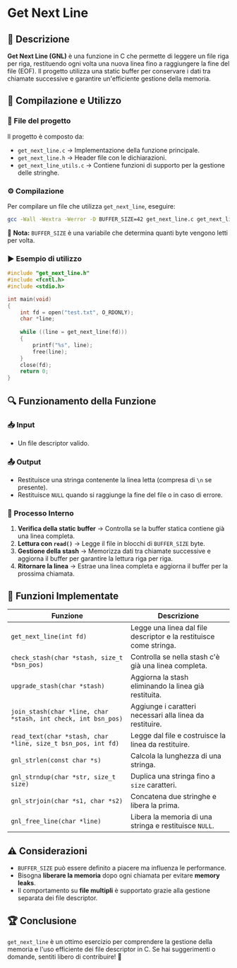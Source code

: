 # Get Next Line

## 📌 Descrizione
**Get Next Line (GNL)** è una funzione in C che permette di leggere un file riga per riga, restituendo ogni volta una nuova linea fino a raggiungere la fine del file (EOF). Il progetto utilizza una static buffer per conservare i dati tra chiamate successive e garantire un'efficiente gestione della memoria.

## 🔧 Compilazione e Utilizzo
### 📜 File del progetto
Il progetto è composto da:
- `get_next_line.c` → Implementazione della funzione principale.
- `get_next_line.h` → Header file con le dichiarazioni.
- `get_next_line_utils.c` → Contiene funzioni di supporto per la gestione delle stringhe.

### ⚙️ Compilazione
Per compilare un file che utilizza `get_next_line`, eseguire:
```sh
gcc -Wall -Wextra -Werror -D BUFFER_SIZE=42 get_next_line.c get_next_line_utils.c -o gnl_test
```
📌 **Nota:** `BUFFER_SIZE` è una variabile che determina quanti byte vengono letti per volta.

### ▶️ Esempio di utilizzo
```c
#include "get_next_line.h"
#include <fcntl.h>
#include <stdio.h>

int main(void)
{
    int fd = open("test.txt", O_RDONLY);
    char *line;
    
    while ((line = get_next_line(fd)))
    {
        printf("%s", line);
        free(line);
    }
    close(fd);
    return 0;
}
```

## 🔍 Funzionamento della Funzione
### 📥 Input
- Un file descriptor valido.

### 📤 Output
- Restituisce una stringa contenente la linea letta (compresa di `\n` se presente).
- Restituisce `NULL` quando si raggiunge la fine del file o in caso di errore.

### 🔄 Processo Interno
1. **Verifica della static buffer** → Controlla se la buffer statica contiene già una linea completa.
2. **Lettura con `read()`** → Legge il file in blocchi di `BUFFER_SIZE` byte.
3. **Gestione della stash** → Memorizza dati tra chiamate successive e aggiorna il buffer per garantire la lettura riga per riga.
4. **Ritornare la linea** → Estrae una linea completa e aggiorna il buffer per la prossima chiamata.

## 📜 Funzioni Implementate
| Funzione | Descrizione |
|----------|------------|
| `get_next_line(int fd)` | Legge una linea dal file descriptor e la restituisce come stringa. |
| `check_stash(char *stash, size_t *bsn_pos)` | Controlla se nella stash c'è già una linea completa. |
| `upgrade_stash(char *stash)` | Aggiorna la stash eliminando la linea già restituita. |
| `join_stash(char *line, char *stash, int check, int bsn_pos)` | Aggiunge i caratteri necessari alla linea da restituire. |
| `read_text(char *stash, char *line, size_t bsn_pos, int fd)` | Legge dal file e costruisce la linea da restituire. |
| `gnl_strlen(const char *s)` | Calcola la lunghezza di una stringa. |
| `gnl_strndup(char *str, size_t size)` | Duplica una stringa fino a `size` caratteri. |
| `gnl_strjoin(char *s1, char *s2)` | Concatena due stringhe e libera la prima. |
| `gnl_free_line(char *line)` | Libera la memoria di una stringa e restituisce `NULL`. |

## ⚠️ Considerazioni
- `BUFFER_SIZE` può essere definito a piacere ma influenza le performance.
- Bisogna **liberare la memoria** dopo ogni chiamata per evitare **memory leaks**.
- Il comportamento su **file multipli** è supportato grazie alla gestione separata dei file descriptor.

## 🏆 Conclusione
`get_next_line` è un ottimo esercizio per comprendere la gestione della memoria e l'uso efficiente dei file descriptor in C. Se hai suggerimenti o domande, sentiti libero di contribuire! 🚀

